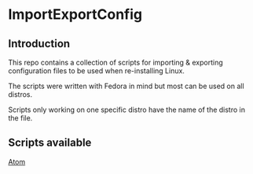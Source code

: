 # ImportExportConfig

## Introduction

This repo contains a collection of scripts for importing & exporting configuration files to be used when re-installing Linux.

The scripts were written with Fedora in mind but most can be used on all distros.

Scripts only working on one specific distro have the name of the distro in the file.

## Scripts available

[Atom](atom.md)

